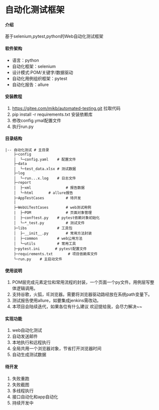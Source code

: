 # 自动化测试框架

#### 介绍
基于selenium,pytest,python的Web自动化测试框架

#### 软件架构
- 语言：python
- 自动化框架：selenium
- 设计模式:POM/关键字/数据驱动
- 自动化用例组织框架：pytest
- 自动化报告：allure

#### 安装教程

1.  https://gitee.com/mikb/automated-testing.git 拉取代码
2.  pip install -r requirements.txt 安装依赖库
3.  修改config.ymal配置文件
4.  执行run.py

#### 目录结构
```shell
|-- 自动化测试 # 主目录
    ├─config
    │  └─config.yaml	# 配置文件
    ├─data
    │  └─test_data.xlsx	# 测试数据
    ├─log
    │  └─run...x.log	# 日志文件
    ├─report
    │  ├─xml                # 报告数据
    │  └─html		# allure报告
    ├─AppTestCases          # 待开发
    |
    ├─WebUiTestCases        # web测试用例
    |  ├─POM                # 页面对象管理
    │  ├─conftest.py	# pytest依赖对象初始化
    │  └─*_test.py	        # 测试文件
    ├─libs		        # 工具包
    │  ├─__init__.py		# 常用方法封装
    │  ├─common	        # web公用方法
    │  └─utils	        # 常用工具
    ├─pytest.ini	   # pytest配置文件
    ├─requirements.txt		 # 项目依赖库文件
    └─run.py	# 主启动文件
```


#### 使用说明

1.  POM层完成元素定位和常用流程的封装，一个页面一个py文件。用例层写整体逻辑调用。
2.  支持谷歌，火狐，IE浏览器。需要将浏览器驱动路经放在系统path变量下。
3.  测试报告使用allure，如要集成jenkins需改动。
4.  本项目会陆续迭代，如果各位有什么建议 欢迎提给我，会尽力解决~~


#### 实现功能
1.  web自动化测试
2.  自动发送邮件
3.  本地执行和远程执行
4.  全局共用一个浏览器对象，节省打开浏览器时间
5.  自动生成测试数据

#### 待开发
1.  失败重跑
2.  失败截图
3.  多线程执行
4.  接口自动化和app自动化
5.  持续开发中
